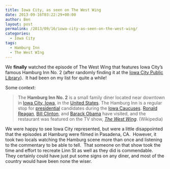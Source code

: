 ```yaml
---
title: Iowa City, as seen on The West Wing
date: 2013-09-16T03:22:29+00:00
author: Ben
layout: post
permalink: /2013/09/16/iowa-city-as-seen-on-the-west-wing/
categories:
  - Iowa City
tags:
  - Hamburg Inn
  - The West WIng
---
```

We **finally** watched the episode of The West Wing that features Iowa City&#8217;s famous Hamburg Inn No. 2 (after randomly finding it at the [Iowa City Public Library](http://www.icpl.org/)).  It had been on my list for quite a while!

Some context:

> The **Hamburg Inn No. 2** is a small family diner located near downtown in [Iowa City, Iowa](https://en.wikipedia.org/wiki/Iowa_City,_Iowa "Iowa City, Iowa"), in the [United States](https://en.wikipedia.org/wiki/United_States "United States"). The Hamburg Inn is a regular stop for [presidential](https://en.wikipedia.org/wiki/President_of_the_United_States "President of the United States") candidates during the [Iowa Caucuses](https://en.wikipedia.org/wiki/Iowa_caucus "Iowa caucus"). [Ronald Reagan](https://en.wikipedia.org/wiki/Ronald_Reagan "Ronald Reagan"), [Bill Clinton](https://en.wikipedia.org/wiki/Bill_Clinton "Bill Clinton"), and [Barack Obama](https://en.wikipedia.org/wiki/Barack_Obama "Barack Obama") have visited, and the restaurant was featured on the TV show, _[The West Wing](https://en.wikipedia.org/wiki/King_Corn_%28The_West_Wing%29 "King Corn (The West Wing)")_. (Wikipedia)

We were happy to see Iowa City represented, but were a little disappointed that the episodes at Hamburg were filmed in Pasadena, CA.  However, it took two locals watching the Hamburg scene more than once and listening to the commentary to be able to tell.  That someone on that show took the time and effort to recreate Linn St as well as they did is commendable.  They certainly could have just put some signs on any diner, and most of the country would have been none the wiser.